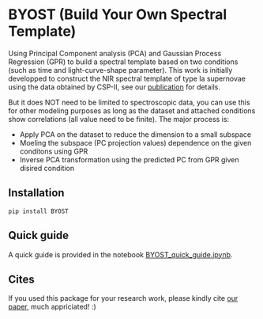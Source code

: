 # BYOST (Build Your Own Spectral Template)

Using Principal Component analysis (PCA) and Gaussian Process Regression (GPR) to build a spectral template based on two conditions (such as time and light-curve-shape parameter). 
This work is initially developped to construct the NIR spectral template of type Ia supernovae using the data obtained by CSP-II, see our [publication](https://arxiv.org/abs/2211.05998) for details. 

But it does NOT need to be limited to spectroscopic data, you can use this for other modeling purposes as long as the dataset and attached conditions show correlations (all value need to be finite).  The major process is:
- Apply PCA on the dataset to reduce the dimension to a small subspace
- Moeling the subspace (PC projection values) dependence on the given conditons using GPR 
- Inverse PCA transformation using the predicted PC from GPR given disired condition


## Installation
```
pip install BYOST
```

## Quick guide
A quick guide is provided in the notebook [BYOST_quick_guide.ipynb](https://github.com/DeerWhale/BYOST/blob/main/BYOST_quick_guide.ipynb).

## Cites
If you used this package for your research work, please kindly cite [our paper](https://arxiv.org/abs/2211.05998), much appriciated! :)
